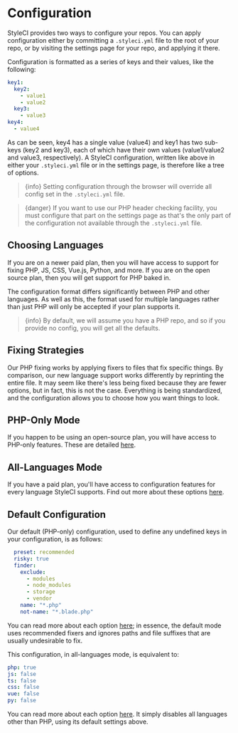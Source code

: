 # Configuration

StyleCI provides two ways to configure your repos. You can apply configuration either by committing a `.styleci.yml` file to the root of your repo, or by visiting the settings page for your repo, and applying it there.

Configuration is formatted as a series of keys and their values, like the following:

```yaml
key1:
  key2:
    - value1
    - value2
  key3:
    - value3
key4:
  - value4
```

As can be seen, key4 has a single value (value4) and key1 has two sub-keys (key2 and key3), each of which have their own values (value1/value2 and value3, respectively). A StyleCI configuration, written like above in either your `.styleci.yml` file or in the settings page, is therefore like a tree of options.

> {info} Setting configuration through the browser will override all config set in the `.styleci.yml` file.

> {danger} If you want to use our PHP header checking facility, you must configure that part on the settings page as that's the only part of the configuration not available through the `.styleci.yml` file.

<a name="choosing-languages"></a>
## Choosing Languages

If you are on a newer paid plan, then you will have access to support for fixing PHP, JS, CSS, Vue.js, Python, and more. If you are on the open source plan, then you will get support for PHP baked in.

The configuration format differs significantly between PHP and other languages. As well as this, the format used for multiple languages rather than just PHP will only be accepted if your plan supports it.

> {info} By default, we will assume you have a PHP repo, and so if you provide no config, you will get all the defaults.

<a name="fixing-strategies"></a>
## Fixing Strategies

Our PHP fixing works by applying fixers to files that fix specific things. By comparison, our new language support works differently by reprinting the entire file. It may seem like there's less being fixed because they are fewer options, but in fact, this is not the case. Everything is being standardized, and the configuration allows you to choose how you want things to look.

<a name="php-only-mode"></a>
## PHP-Only Mode

If you happen to be using an open-source plan, you will have access to PHP-only features. These are detailed [here](standalone-php).

<a name="all-languages-mode"></a>
## All-Languages Mode

If you have a paid plan, you'll have access to configuration features for every language StyleCI supports. Find out more about these options [here](all-languages).

<a name="default-configuration"></a>
## Default Configuration

Our default (PHP-only) configuration, used to define any undefined keys in your configuration, is as follows:

```yaml
  preset: recommended
  risky: true
  finder:
    exclude:
      - modules
      - node_modules
      - storage
      - vendor
    name: "*.php"
    not-name: "*.blade.php"
```

You can read more about each option [here](standalone-php); in essence, the default mode uses recommended fixers and ignores paths and file suffixes that are usually undesirable to fix.

This configuration, in all-languages mode, is equivalent to:

```yaml
php: true
js: false
ts: false
css: false
vue: false
py: false
```

You can read more about each option [here](all-languages). It simply disables all languages other than PHP, using its default settings above.
